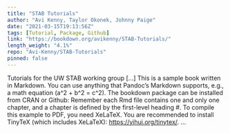 ```yaml
---
title: "STAB Tutorials"
author: "Avi Kenny, Taylor Okonek, Johnny Paige"
date: "2021-03-15T19:13:56Z"
tags: [Tutorial, Package, Github]
link: "https://bookdown.org/avikenny/STAB-Tutorials/"
length_weight: "4.1%"
repo: "Avi-Kenny/STAB-Tutorials"
pinned: false
---
```


Tutorials for the UW STAB working group [...] This is a sample book written in Markdown. You can use anything that Pandoc’s Markdown supports, e.g., a math equation \(a^2 + b^2 = c^2\). The bookdown package can be installed from CRAN or Github: Remember each Rmd file contains one and only one chapter, and a chapter is defined by the first-level heading #. To compile this example to PDF, you need XeLaTeX. You are recommended to install TinyTeX (which includes XeLaTeX): https://yihui.org/tinytex/. ...
